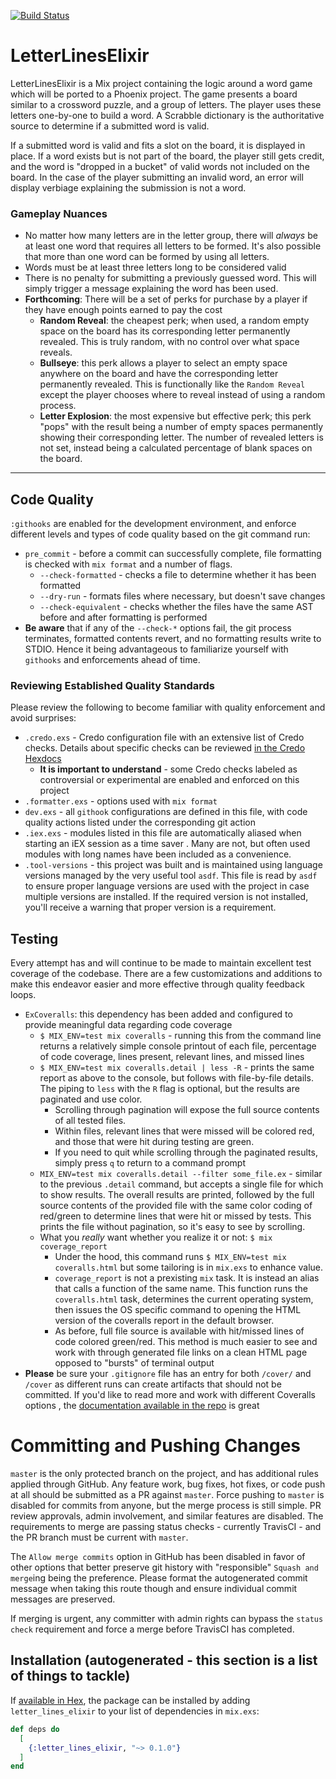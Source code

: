 [![Build Status](https://travis-ci.org/adam-phillips/letter_lines_elixir.svg?branch=master)](https://travis-ci.org/adam-phillips/letter_lines_elixir)

# LetterLinesElixir

LetterLinesElixir is a Mix project containing the logic around a word game which will be ported to a Phoenix
 project. The game presents a board similar to a crossword puzzle, and a group of letters. The player uses these
  letters one-by-one to build a word. A Scrabble dictionary is the authoritative source to determine if a
   submitted word is valid.
   
If a submitted word is valid and fits a slot on the board, it is displayed in place. If a word exists but is not part
 of the board, the player still gets credit, and the word is "dropped in a bucket" of valid words not included on the
  board. In the case of the player submitting an invalid word, an error will display verbiage explaining the
   submission is not a word.
   
### Gameplay Nuances

* No matter how many letters are in the letter group, there will _always_ be at least one word that requires all
 letters to be formed. It's also possible that more than one word can be formed by using all letters.
* Words must be at least three letters long to be considered valid
* There is no penalty for submitting a previously guessed word. This will simply trigger a message explaining the
 word has been used.
* **Forthcoming**: There will be a set of perks for purchase by a player if they have enough points earned to pay the
 cost
    * **Random Reveal**: the cheapest perk; when used, a random empty space on the board has its corresponding letter
     permanently revealed. This is truly random, with no control over what space reveals.
    * **Bullseye**: this perk allows a player to select an empty space anywhere on the board and have the corresponding
     letter permanently revealed. This is functionally like the `Random Reveal` except the player chooses where to
      reveal instead of using a random process.
    * **Letter Explosion**: the most expensive but effective perk; this perk "pops" with the result being a number of
     empty spaces permanently showing their corresponding letter. The number of revealed letters is not set, instead
      being a calculated percentage of blank spaces on the board.
      
---

## Code Quality

`:githooks` are enabled for the development environment, and enforce different levels and types of code quality based
 on the git command run:
 * `pre_commit` - before a commit can successfully complete, file formatting is checked with `mix format` and a
  number of flags.
    * `--check-formatted` - checks a file to determine whether it has been formatted
    * `--dry-run` - formats files where necessary, but doesn't save changes
    * `--check-equivalent` - checks whether the files have the same AST before and after formatting is performed
* **Be aware** that if any of the `--check-*` options fail, the git process terminates, formatted contents revert, and
 no formatting results write to STDIO. Hence it being advantageous to familiarize yourself with `githooks` and
  enforcements ahead of time.
 
### Reviewing Established Quality Standards
Please review the following to become familiar with quality enforcement and avoid surprises:
* `.credo.exs` - Credo configuration file with an extensive list of Credo checks. Details about specific checks can
 be reviewed [in the Credo Hexdocs](https://hexdocs.pm/credo/overview.html)
    * **It is important to understand** - some Credo checks labeled as controversial or experimental are enabled and
     enforced on this project
* `.formatter.exs` - options used with `mix format`
* `dev.exs` - all `githook` configurations are defined in this file, with code quality actions listed under the
 corresponding git action
* `.iex.exs` - modules listed in this file are automatically aliased when starting an iEX session as a time saver
. Many are not, but often used modules with long names have been included as a convenience.
* `.tool-versions` - this project was built and is maintained using language versions managed by the very useful tool
 `asdf`. This file is read by `asdf` to ensure proper language versions are used with the project in case multiple
  versions are installed. If the required version is not installed, you'll receive a warning that proper version is a
   requirement.
   
## Testing
Every attempt has and will continue to be made to maintain excellent test coverage of the codebase. There are a few
 customizations and additions to make this endeavor easier and more effective through quality feedback loops.
* `ExCoveralls`: this dependency has been added and configured to provide meaningful data regarding code coverage
    * `$ MIX_ENV=test mix coveralls` - running this from the command line returns a relatively simple console
     printout of each file, percentage of code coverage, lines present, relevant lines, and missed lines
    * `$ MIX_ENV=test mix coveralls.detail | less -R` - prints the same report as above to the console, but follows with
     file-by-file details. The piping to `less` with the `R` flag is optional, but the results are paginated and use
      color.
      * Scrolling through pagination will expose the full source contents of all tested files.
      * Within files, relevant lines that were missed will be colored red, and those that were hit during testing are green.
      * If you need to quit while scrolling through the paginated results, simply press `q` to return to a command
       prompt
    * `MIX_ENV=test mix coveralls.detail --filter some_file.ex` - similar to the previous `.detail` command, but
     accepts a single file for which to show results. The overall results are printed, followed by the full source
      contents of the provided file with the same color coding of red/green to determine lines that were hit or
       missed by tests. This prints the file without pagination, so it's easy to see by scrolling.
    * What you _really_ want whether you realize it or not: `$ mix coverage_report`
      * Under the hood, this command runs `$ MIX_ENV=test mix coveralls.html` but some tailoring is in
       `mix.exs` to enhance value. 
      * `coverage_report` is not a prexisting `mix` task. It is instead an alias that calls a function of the same
       name. This function runs the `coveralls.html` task, determines the current operating system, then issues the
        OS specific command to opening the HTML version of the coveralls report in the default
        browser. 
      * As before, full file source is available with hit/missed lines of code colored green/red. This method is much
       easier to see and work with through generated file links on a clean HTML page opposed to "bursts" of terminal
        output
* **Please** be sure your `.gitignore` file has an entry for both `/cover/` and `/cover` as different runs can
 create artifacts that should not be committed. If you'd like to read more and work with different Coveralls options
 , the [documentation available in the repo](https://github.com/rrrene/excoveralls/blob/master/README.md) is great
 
 # Committing and Pushing Changes
 `master` is the only protected branch on the project, and has additional rules applied through GitHub. Any feature
  work, bug fixes, hot fixes, or code push at all should be submitted as a PR against `master`. Force pushing to
   `master` is disabled for commits from anyone, but the merge process is still simple. PR review approvals, admin
    involvement, and similar features are disabled. The requirements to merge are passing status checks - currently
     TravisCI - and the PR branch must be current with `master`.
     
The `Allow merge commits` option in GitHub has been disabled in favor of other options that better preserve git
 history with "responsible" `Squash and merge`ing being the preference. Please format the autogenerated commit
  message when taking this route though and ensure individual commit messages are preserved.
  
If merging is urgent, any committer with admin rights can bypass the `status check` requirement and force a merge
 before TravisCI has completed.

## Installation (autogenerated - this section is a list of things to tackle)

If [available in Hex](https://hex.pm/docs/publish), the package can be installed
by adding `letter_lines_elixir` to your list of dependencies in `mix.exs`:

```elixir
def deps do
  [
    {:letter_lines_elixir, "~> 0.1.0"}
  ]
end
```
